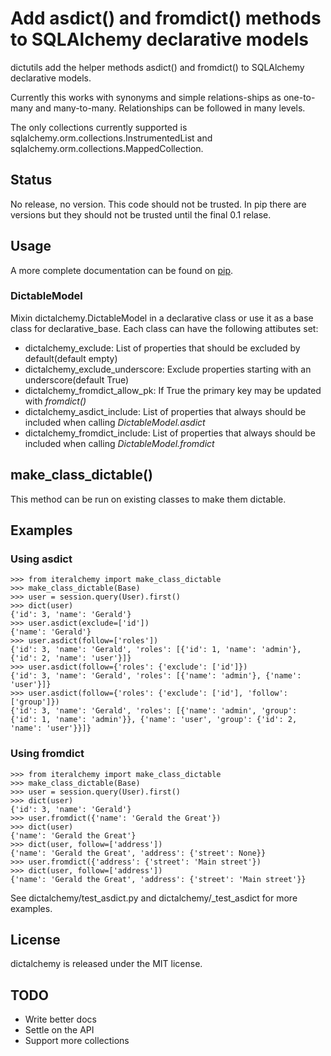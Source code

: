 # Add asdict() and fromdict() methods to SQLAlchemy declarative models

dictutils add the helper methods asdict() and fromdict() to SQLAlchemy declarative models.

Currently this works with synonyms and simple relations-ships as one-to-many and many-to-many. Relationships can be followed in many levels.

The only collections currently supported is sqlalchemy.orm.collections.InstrumentedList and sqlalchemy.orm.collections.MappedCollection.

## Status

No release, no version. This code should not be trusted. In pip there are versions but they should not be trusted until the final 0.1 relase.

## Usage

A more complete documentation can be found on [pip](http://pythonhosted.org/dictalchemy/dictalchemy.html).

### DictableModel

Mixin dictalchemy.DictableModel in a declarative class or use it as a base class for declarative\_base. Each class can have the following attibutes set:

* dictalchemy\_exclude: List of properties that should be excluded by default(default empty)
* dictalchemy\_exclude\_underscore: Exclude properties starting with an underscore(default True)
* dictalchemy\_fromdict\_allow\_pk: If True the primary key may be updated with *fromdict()*
* dictalchemy\_asdict\_include: List of properties that always should be included when calling *DictableModel.asdict*
* dictalchemy\_fromdict\_include: List of properties that always should be included when calling *DictableModel.fromdict*

## make\_class\_dictable()

This method can be run on existing classes to make them dictable.

## Examples

### Using asdict

```
>>> from iteralchemy import make_class_dictable
>>> make_class_dictable(Base)
>>> user = session.query(User).first()
>>> dict(user)
{'id': 3, 'name': 'Gerald'}
>>> user.asdict(exclude=['id'])
{'name': 'Gerald'}
>>> user.asdict(follow=['roles'])
{'id': 3, 'name': 'Gerald', 'roles': [{'id': 1, 'name': 'admin'}, {'id': 2, 'name': 'user'}]}
>>> user.asdict(follow={'roles': {'exclude': ['id']})
{'id': 3, 'name': 'Gerald', 'roles': [{'name': 'admin'}, {'name': 'user'}]}
>>> user.asdict(follow={'roles': {'exclude': ['id'], 'follow': ['group']})
{'id': 3, 'name': 'Gerald', 'roles': [{'name': 'admin', 'group': {'id': 1, 'name': 'admin'}}, {'name': 'user', 'group': {'id': 2, 'name': 'user'}}]}

```

### Using fromdict

```
>>> from iteralchemy import make_class_dictable
>>> make_class_dictable(Base)
>>> user = session.query(User).first()
>>> dict(user)
{'id': 3, 'name': 'Gerald'}
>>> user.fromdict({'name': 'Gerald the Great'})
>>> dict(user)
{'name': 'Gerald the Great'}
>>> dict(user, follow=['address'])
{'name': 'Gerald the Great', 'address': {'street': None}}
>>> user.fromdict({'address': {'street': 'Main street'})
>>> dict(user, follow=['address'])
{'name': 'Gerald the Great', 'address': {'street': 'Main street'}}
```

See dictalchemy/test\_asdict.py and dictalchemy/\_test\_asdict for more examples.


## License

dictalchemy is released under the MIT license.


## TODO

* Write better docs
* Settle on the API
* Support more collections
